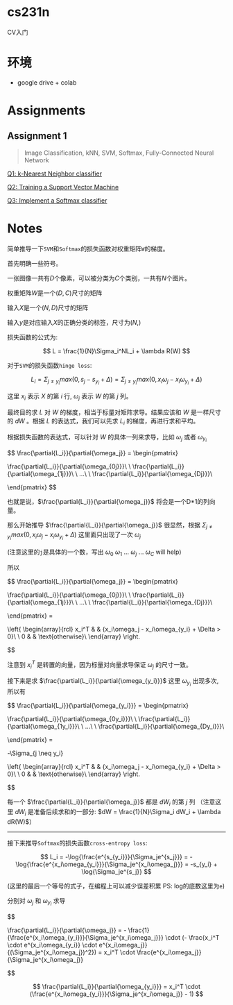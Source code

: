 # cs231n

CV入门

# 环境

* google drive + colab

# Assignments

## Assignment 1

> Image Classification, kNN, SVM, Softmax, Fully-Connected Neural Network

[Q1: k-Nearest Neighbor classifier](./assignments/assignment1/knn.ipynb)

[Q2: Training a Support Vector Machine](./assignments/assignment1/svm.ipynb)

[Q3: Implement a Softmax classifier](./assignments/assignment1/softmax.ipynb)

# Notes

简单推导一下`SVM`和`Softmax`的损失函数对权重矩阵`W`的梯度。

首先明确一些符号。

一张图像一共有$D$个像素，可以被分类为$C$个类别，一共有$N$个图片。

权重矩阵$W$是一个$(D,C)$尺寸的矩阵

输入$X$是一个$(N,D)$尺寸的矩阵

输入$y$是对应输入$X$的正确分类的标签，尺寸为$(N,)$

损失函数的公式为:

$$
L = \frac{1}{N}\Sigma_i^NL_i + \lambda R(W)
$$

对于`SVM`的损失函数`hinge loss`:

$$
L_i = \Sigma_{j \neq y_i}max(0, s_j - s_{y_i} + \Delta) = \Sigma_{j \neq y_i}max(0, x_i\omega_j - x_i\omega_{y_i} + \Delta)
$$

这里 $x_i$ 表示 $X$ 的第 $i$ 行, $\omega_j$ 表示 $W$ 的第 $j$ 列。

最终目的求 $L$ 对 $W$ 的梯度，相当于标量对矩阵求导。结果应该和 $W$ 是一样尺寸的 $dW$ 。根据 $L$ 的表达式，我们可以先求 $L_i$ 的梯度，再进行求和平均。

根据损失函数的表达式，可以针对 $W$ 的具体一列来求导，比如 $\omega_j$ 或者 $\omega_{y_i}$ 

$$
\frac{\partial{L_i}}{\partial{\omega_j}} = \begin{pmatrix}

\frac{\partial{L_i}}{\partial{\omega_{0j}}}\\
\\
\frac{\partial{L_i}}{\partial{\omega_{1j}}}\\
\\
...\\
\\
\frac{\partial{L_i}}{\partial{\omega_{Dj}}}\\

\end{pmatrix}
$$

也就是说，$\frac{\partial{L_i}}{\partial{\omega_j}}$ 将会是一个D*1的列向量。

那么开始推导 $\frac{\partial{L_i}}{\partial{\omega_j}}$ 很显然，根据 $\Sigma_{j \neq y_i}max(0, x_i\omega_j - x_i\omega_{y_i} + \Delta)$ 这里面只出现了一次 $\omega_j$ 

(注意这里的`j`是具体的一个数，写出 $\omega_0$ $\omega_1$ ... $\omega_j$ ... $\omega_C$ will help)

所以

$$
\frac{\partial{L_i}}{\partial{\omega_j}} = \begin{pmatrix}

\frac{\partial{L_i}}{\partial{\omega_{0j}}}\\
\\
\frac{\partial{L_i}}{\partial{\omega_{1j}}}\\
\\
...\\
\\
\frac{\partial{L_i}}{\partial{\omega_{Dj}}}\\

\end{pmatrix} =

\left\{
\begin{array}{rcl}
x_i^T & & {x_i\omega_j - x_i\omega_{y_i} + \Delta > 0}\\
\\
0 & & \text{otherwise}\\
\end{array} \right.

$$

注意到 $x_i^T$ 是转置的向量，因为标量对向量求导保证 $\omega_j$ 的尺寸一致。

接下来是求 $\frac{\partial{L_i}}{\partial{\omega_{y_i}}}$ 这里 $\omega_{y_i}$ 出现多次, 所以有

$$
\frac{\partial{L_i}}{\partial{\omega_{y_i}}} = \begin{pmatrix}

\frac{\partial{L_i}}{\partial{\omega_{0y_i}}}\\
\\
\frac{\partial{L_i}}{\partial{\omega_{1y_i}}}\\
\\
...\\
\\
\frac{\partial{L_i}}{\partial{\omega_{Dy_i}}}\\

\end{pmatrix} =

-\Sigma_{j \neq y_i}

\left\{
\begin{array}{rcl}
x_i^T & & {x_i\omega_j - x_i\omega_{y_i} + \Delta > 0}\\
\\
0 & & \text{otherwise}\\
\end{array} \right.

$$

每一个 $\frac{\partial{L_i}}{\partial{\omega_j}}$ 都是 $dW_i$ 的第 $j$ 列 （注意这里 $dW_i$ 是准备后续求和的一部分: $dW = \frac{1}{N}\Sigma_i dW_i + \lambda dR(W)$）

---

接下来推导`Softmax`的损失函数`cross-entropy loss`:

$$
L_i = -\log{\frac{e^{s_{y_i}}}{\Sigma_je^{s_j}}} = -\log{\frac{e^{x_i\omega_{y_i}}}{\Sigma_je^{x_i\omega_j}}} = -s_{y_i} + \log{\Sigma_je^{s_j}}
$$

(这里的最后一个等号的式子，在编程上可以减少误差积累 PS: log的底数这里为`e`)

分别对 $\omega_j$ 和 $\omega_{y_i}$ 求导

$$

\frac{\partial{L_i}}{\partial{\omega_j}} = - \frac{1}{\frac{e^{x_i\omega_{y_i}}}{\Sigma_je^{x_i\omega_j}}} \cdot (- \frac{x_i^T \cdot e^{x_i\omega_{y_i}} \cdot e^{x_i\omega_j}}{(\Sigma_je^{x_i\omega_j})^2}) = x_i^T \cdot \frac{e^{x_i\omega_j}}{\Sigma_je^{x_i\omega_j}}

$$

$$
\frac{\partial{L_i}}{\partial{\omega_{y_i}}} = x_i^T \cdot (\frac{e^{x_i\omega_{y_i}}}{\Sigma_je^{x_i\omega_j}} - 1)
$$
